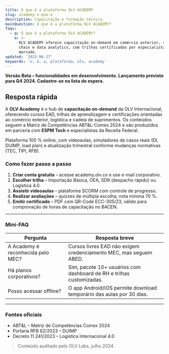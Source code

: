 ```yaml
---
title: O que é a plataforma OLV ACADEMY
slug: academy-o-que-e
description: Capacitação e formação técnica.
mainQuestion: O que é a plataforma OLV ACADEMY?
faqs:
  - q: O que é a plataforma OLV ACADEMY?
    a: >-
      OLV ACADEMY oferece capacitação on-demand em comércio exterior, supply
      chain e data analytics, com trilhas certificadas por especialistas de
      mercado.
updated: '2025-06-27'
keywords: 'o, é, a, plataforma, olv, academy'
---
```


**Versão Beta – funcionalidades em desenvolvimento. Lançamento previsto para Q4 2024. Cadastre-se na lista de espera.**

## Resposta rápida

A **OLV Academy** é o hub de **capacitação on-demand** da OLV Internacional, oferecendo cursos EAD, trilhas de aprendizagem e certificações orientadas ao comércio exterior, logística e cadeia de suprimentos. Os conteúdos seguem a Matriz de Competências ABT&L-Comex 2024 e são produzidos em parceria com **ESPM Tech** e especialistas da Receita Federal.

Plataforma 100 % online, com videoaulas, simuladores de casos reais (DI, DUIMP, load plan) e atualização trimestral conforme mudanças normativas (TEC, TIPI, RFB).

### Como fazer passo a passo

1. **Criar conta gratuita** – acesse academy.olv.co e use e-mail corporativo.
2. **Escolher trilha** – Importação Básica, OEA, SDR (despacho rápido) ou Logística 4.0.
3. **Assistir videoaulas** – plataforma SCORM com controle de progresso.
4. **Realizar avaliações** – quizzes de múltipla escolha; nota mínima 70 %.
5. **Emitir certificado** – PDF com QR-Code ECC-305/23, válido para comprovação de horas de capacitação no BACEN.

---

### Mini-FAQ

| Pergunta | Resposta breve |
| --- | --- |
| A Academy é reconhecida pelo MEC? | Cursos livres EAD não exigem credenciamento MEC, mas seguem ABED. |
| Há planos corporativos? | Sim, pacote 10+ usuários com dashboard de RH e trilhas customizadas. |
| Posso acessar offline? | O app Android/iOS permite download temporário das aulas por 30 dias. |

---

### Fontes oficiais

* ABT&L – Matriz de Competências Comex 2024
* Portaria RFB 62/2023 – DUIMP
* Decreto 11.241/2023 – Logística Internacional 4.0

> Conteúdo auditado pelo OLV Labs, julho 2024.
